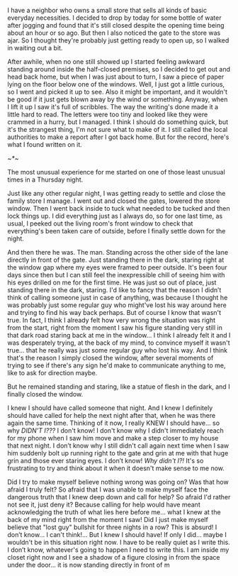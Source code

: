 I have a neighbor who owns a small store that sells all kinds of basic everyday necessities. I decided to drop by today for some bottle of water after jogging and found that it's still closed despite the opening time being about an hour or so ago. But then I also noticed the gate to the store was ajar. So I thought they're probably just getting ready to open up, so I walked in waiting out a bit.

After awhile, when no one still showed up I started feeling awkward standing around inside the half-closed premises, so I decided to get out and head back home, but when I was just about to turn, I saw a piece of paper lying on the floor below one of the windows. Well, I just got a little curious, so I went and picked it up to see. Also it might be important, and it wouldn't be good if it just gets blown away by the wind or something. Anyway, when I lift it up I saw it's full of scribbles. The way the writing's done made it a little hard to read. The letters were too tiny and looked like they were crammed in a hurry, but I managed. I think I should do something quick, but it's the strangest thing, I'm not sure what to make of it. I still called the local authorities to make a report after I got back home. But for the record, here's what I found written on it. 
 

_~*~_

 
The most unusual experience for me started on one of those least unusual times in a Thursday night.

Just like any other regular night, I was getting ready to settle and close the family store I manage. I went out and closed the gates, lowered the store window. Then I went back inside to tuck what needed to be tucked and then lock things up. I did everything just as I always do, so for one last time, as usual, I peeked out the living room's front window to check that everything's been taken care of outside, before I finally settle down for the night.

And then there he was. The man. Standing across the other side of the lane directly in front of the gate. Just standing there in the dark, staring right at the window gap where my eyes were framed to peer outside. It's been four days since then but I can still feel the inexpressible chill of seeing him with his eyes drilled on me for the first time. He was just so out of place, just standing there in the dark, staring. I'd like to fancy that the reason I didn’t think of calling someone just in case of anything, was because I thought he was probably just some regular guy who might've lost his way around here and trying to find his way back perhaps. But of course I know that wasn't true. In fact, I think I already felt how very wrong the situation was right from the start, right from the moment I saw his figure standing very still in that dark road staring back at me in the window... I think I already felt it and I was desperately trying, at the back of my mind, to convince myself it wasn't true... that he really was just some regular guy who lost his way. And I think that's the reason I simply closed the window, after several moments of trying to see if there's any sign he'd make to communicate anything to me, like to ask for direction maybe.

But he remained standing and staring, like a statue of flesh in the dark, and I finally closed the window.

I knew I should have called someone that night. And I knew I definitely should have called for help the next night after that, when he was there again the same time. Thinking of it now, I really KNEW I should have... so why *DIDN’T I???* I don't know! I don't know why I didn't immediately reach for my phone when I saw him move and make a step closer to my house that next night. I don’t know why I still didn't call again next time when I saw him suddenly bolt up running right to the gate and grin at me with that huge grin and those ever staring eyes. I don’t know! *Why didn't I?!* It's so frustrating to try and think about it when it doesn't make sense to me now.

Did I try to make myself believe nothing wrong was going on? Was that how afraid I truly felt? So afraid that I was unable to make myself face the dangerous truth that I knew deep down and call for help? So afraid I'd rather not see it, just deny it? Because calling for help would have meant acknowledging the truth of what lies here before me... what I knew at the back of my mind right from the moment I saw! Did I just make myself believe that "lost guy" bullshit for three nights in a row? This is absurd! I don’t know... I can't think!... But I knew I should have! If only I did... maybe I wouldn't be in this situation right now. I have to be really quiet as I write this. I don’t know, whatever's going to happen I need to write this. I am inside my closet right now and I see a shadow of a figure closing in from the space under the door... it is now standing directly in front of m